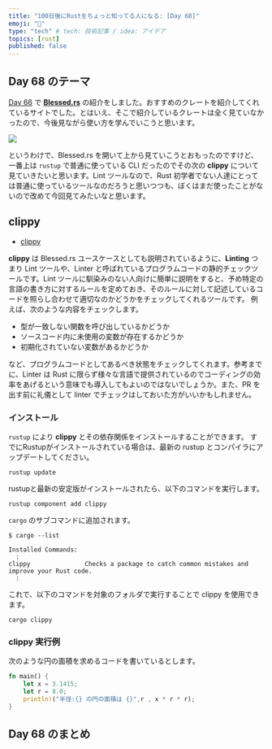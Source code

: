 ```yaml
---
title: "100日後にRustをちょっと知ってる人になる: [Day 68]"
emoji: "🦀"
type: "tech" # tech: 技術記事 / idea: アイデア
topics: [rust]
published: false
---
```

## Day 68 のテーマ
[Day 66](https://zenn.dev/shinyay/articles/hello-rust-day066) で **[Blessed.rs](https://blessed.rs/crates)** の紹介をしました。おすすめのクレートを紹介してくれているサイトでした。とはいえ、そこで紹介しているクレートは全く見ていなかったので、今後見ながら使い方を学んでいこうと思います。

![](https://storage.googleapis.com/zenn-user-upload/56c77826cbc7-20221122.png)

というわけで、Blessed.rs を開いて上から見ていこうとおもったのですけど、一番上は `rustup` で普通に使っている CLI だったのでその次の **clippy** について見ていきたいと思います。Lint ツールなので、Rust 初学者でない人達にとっては普通に使っているツールなのだろうと思いつつも、ぼくはまだ使ったことがないので改めて今回見てみたいなと思います。

## clippy

- [clippy](https://github.com/rust-lang/rust-clippy)

**clippy** は Blessed.rs ユースケースとしても説明されているように、**Linting** つまり Lint ツールや、Linter と呼ばれているプログラムコードの静的チェックツールです。Lint ツールに馴染みのない人向けに簡単に説明をすると、予め特定の言語の書き方に対するルールを定めておき、そのルールに対して記述しているコードを照らし合わせて適切なのかどうかをチェックしてくれるツールです。
例えば、次のような内容をチェックします。

- 型が一致しない関数を呼び出しているかどうか
- ソースコード内に未使用の変数が存在するかどうか
- 初期化されていない変数があるかどうか

など、プログラムコードとしてあるべき状態をチェックしてくれます。参考までに、Linter は Rust に限らず様々な言語で提供されているのでコーディングの効率をあげるという意味でも導入してもよいのではないでしょうか。また、PR を出す前に礼儀として linter でチェックはしておいた方がいいかもしれません。

### インストール

`rustup` により **clippy** とその依存関係をインストールすることができます。
すでにRustupがインストールされている場合は、最新の rustup とコンパイラにアップデートしてください。

```shell
rustup update
```

rustupと最新の安定版がインストールされたら、以下のコマンドを実行します。

```shell
rustup component add clippy
```

`cargo` のサブコマンドに追加されます。

```shell
$ cargo --list

Installed Commands:
  :
clippy               Checks a package to catch common mistakes and improve your Rust code.
  :
```

これで、以下のコマンドを対象のフォルダで実行することで clippy を使用できます。

```shell
cargo clippy
```

### clippy 実行例

次のような円の面積を求めるコードを書いているとします。

```rust
fn main() {
    let x = 3.1415;
    let r = 8.0;
    println!("半径:{} の円の面積は {}",r , x * r * r);
}
```

## Day 68 のまとめ

